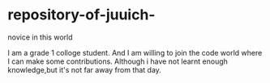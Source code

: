 # repository-of-juuich-
novice in this world

I am a grade 1 colloge student.
And I am willing to join the code world where I can make some contributions.
Although i have not learnt enough knowledge,but it's not far away from that day.
